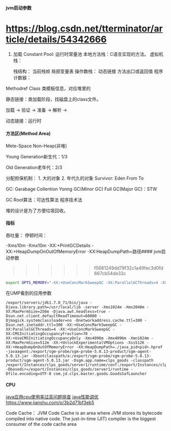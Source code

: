 #### jvm启动参数
https://blog.csdn.net/tterminator/article/details/54342666
=======
#### 

1. 加载
Constant Pool: 运行时常量池
本地方法栈：C语言实现的方法。
虚拟机栈：

	栈结构：
		当前栈帧
		局部变量表
		操作数栈：
		动态链接
		方法出口或返回值
 	程序计数器：


Methodref
Class
类模板信息，对应堆里的

静态链接：类加载阶段，找磁盘上的class文件。

加载 -> 验证 -> 准备 -> 解析 -> 

动态链接：运行时

#### 方法区(Method Area)

Mete-Space Non-Heap(非堆)

Young Generation新生代：1/3

Old Generation老年代：2/3

分配担保机制：
	1. 大的对象
	2. 年代久的对象
Survivor:
	Eden 
	From
	To

GC: Garabage Collention
Yonng GC(Minor GC)
Full GC(Major GC)：STW 

GC Root算法：可达性算法
程序技术法

堆的设计是为了方便垃圾回收。

#### 指标
吞吐量：
停顿时间：


-Xms10m -Xmx10m -XX:+PrintGCDetails -XX:+HeapDumpOnOutOfMemoryError -XX:HeapDumpPath=路径#### jvm启动参数

>>>>>>> f5681249dd79f32c1a49fec3d0fd667cb54de32c
```bash
export OPTS_MEMORY="-XX:+UseConcMarkSweepGC -XX:ParallelGCThreads=4 -XX:CMSInitiatingOccupancyFraction=70 -XX:+UseCMSInitiatingOccupancyOnly -XX:+CMSClassUnloadingEnabled -Xms4096m -Xmx4096m -Xmn1024m -XX:MaxPermSize=256m -XX:+UnlockExperimentalVMOptions -Xss512K -XX:+HeapDumpOnOutOfMemoryError -XX:HeapDumpPath=./java_pid<pid>.hprof $SGM_OPTS"
```


在UMP看到的应用参数
```
/export/servers/jdk1.7.0_71/bin/java -Djava.library.path=/usr/local/lib -server -Xms1024m -Xmx2048m -XX:MaxPermSize=256m -Djava.awt.headless=true -Dsun.net.client.defaultReadTimeout=60000 -Djmagick.systemclassloader=no -Dnetworkaddress.cache.ttl=300 -Dsun.net.inetaddr.ttl=300 -XX:+UseConcMarkSweepGC -XX:ParallelGCThreads=4 -XX:+UseConcMarkSweepGC -XX:CMSInitiatingOccupancyFraction=70 -XX:+UseCMSInitiatingOccupancyOnly -Xms4096m -Xmx4096m -Xmn1024m -XX:MaxPermSize=512m -XX:+UnlockExperimentalVMOptions -Xss512K -XX:+HeapDumpOnOutOfMemoryError -XX:HeapDumpPath=./java_pid<pid>.hprof -javaagent:/export/sgm-probe/sgm-probe-5.0.13-product/sgm-agent-5.0.13.jar -Xbootclasspath/a:/export/sgm-probe/sgm-probe-5.0.13-product/sgm-agent-5.0.13.jar -Dsgm.app.name=clps_goods -classpath /export/Instances/clps_goods/server1/runtime/conf:/export/Instances/clps_goods/server1/runtime/lib/* -Dbasedir=/export/Instances/clps_goods/server1/runtime -Dfile.encoding=UTF-8 com.jd.clps.master.goods.GoodsSafLauncher
```
#### CPU 

[java应用cpu使用率过高问题排查](https://blog.csdn.net/qq_34944965/article/details/81107419)
[java性能调优](https://www.jianshu.com/p/a75c1253fc11)
https://www.jianshu.com/p/3b2d71bf3eb5


Code Cache： JVM Code Cache is an area where JVM stores its bytecode compiled into native code. The just-in-time (JIT) compiler is the biggest consumer of the code cache area
